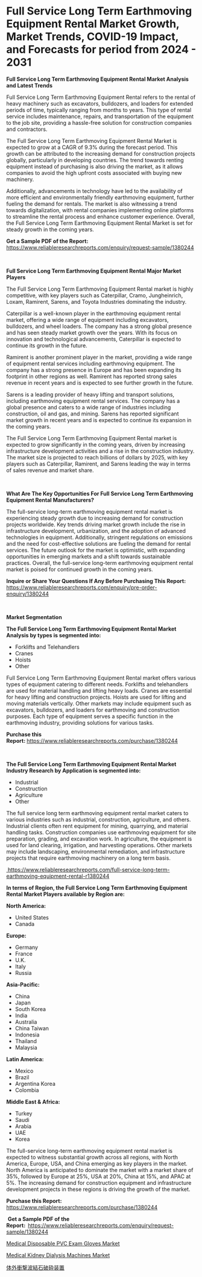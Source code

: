 <p><h1>Full Service Long Term Earthmoving Equipment Rental Market Growth, Market Trends, COVID-19 Impact, and Forecasts for period from 2024 - 2031</h1></p><p><strong>Full Service Long Term Earthmoving Equipment Rental Market Analysis and Latest Trends</strong></p>
<p><p>Full Service Long Term Earthmoving Equipment Rental refers to the rental of heavy machinery such as excavators, bulldozers, and loaders for extended periods of time, typically ranging from months to years. This type of rental service includes maintenance, repairs, and transportation of the equipment to the job site, providing a hassle-free solution for construction companies and contractors.</p><p>The Full Service Long Term Earthmoving Equipment Rental Market is expected to grow at a CAGR of 9.3% during the forecast period. This growth can be attributed to the increasing demand for construction projects globally, particularly in developing countries. The trend towards renting equipment instead of purchasing is also driving the market, as it allows companies to avoid the high upfront costs associated with buying new machinery.</p><p>Additionally, advancements in technology have led to the availability of more efficient and environmentally friendly earthmoving equipment, further fueling the demand for rentals. The market is also witnessing a trend towards digitalization, with rental companies implementing online platforms to streamline the rental process and enhance customer experience. Overall, the Full Service Long Term Earthmoving Equipment Rental Market is set for steady growth in the coming years.</p></p>
<p><strong>Get a Sample PDF of the Report:&nbsp;</strong> <a href="https://www.reliableresearchreports.com/enquiry/request-sample/1380244">https://www.reliableresearchreports.com/enquiry/request-sample/1380244</a></p>
<p>&nbsp;</p>
<p><strong>Full Service Long Term Earthmoving Equipment Rental Major Market Players</strong></p>
<p><p>The Full Service Long Term Earthmoving Equipment Rental market is highly competitive, with key players such as Caterpillar, Cramo, Jungheinrich, Loxam, Ramirent, Sarens, and Toyota Industries dominating the industry. </p><p>Caterpillar is a well-known player in the earthmoving equipment rental market, offering a wide range of equipment including excavators, bulldozers, and wheel loaders. The company has a strong global presence and has seen steady market growth over the years. With its focus on innovation and technological advancements, Caterpillar is expected to continue its growth in the future. </p><p>Ramirent is another prominent player in the market, providing a wide range of equipment rental services including earthmoving equipment. The company has a strong presence in Europe and has been expanding its footprint in other regions as well. Ramirent has reported strong sales revenue in recent years and is expected to see further growth in the future.</p><p>Sarens is a leading provider of heavy lifting and transport solutions, including earthmoving equipment rental services. The company has a global presence and caters to a wide range of industries including construction, oil and gas, and mining. Sarens has reported significant market growth in recent years and is expected to continue its expansion in the coming years.</p><p>The Full Service Long Term Earthmoving Equipment Rental market is expected to grow significantly in the coming years, driven by increasing infrastructure development activities and a rise in the construction industry. The market size is projected to reach billions of dollars by 2025, with key players such as Caterpillar, Ramirent, and Sarens leading the way in terms of sales revenue and market share.</p></p>
<p>&nbsp;</p>
<p><strong>What Are The Key Opportunities For Full Service Long Term Earthmoving Equipment Rental Manufacturers?</strong></p>
<p><p>The full-service long-term earthmoving equipment rental market is experiencing steady growth due to increasing demand for construction projects worldwide. Key trends driving market growth include the rise in infrastructure development, urbanization, and the adoption of advanced technologies in equipment. Additionally, stringent regulations on emissions and the need for cost-effective solutions are fueling the demand for rental services. The future outlook for the market is optimistic, with expanding opportunities in emerging markets and a shift towards sustainable practices. Overall, the full-service long-term earthmoving equipment rental market is poised for continued growth in the coming years.</p></p>
<p><strong>Inquire or Share Your Questions If Any Before Purchasing This Report:</strong> <a href="https://www.reliableresearchreports.com/enquiry/pre-order-enquiry/1380244">https://www.reliableresearchreports.com/enquiry/pre-order-enquiry/1380244</a></p>
<p>&nbsp;</p>
<p><strong>Market Segmentation</strong></p>
<p><strong>The Full Service Long Term Earthmoving Equipment Rental Market Analysis by types is segmented into:</strong></p>
<p><ul><li>Forklifts and Telehandlers</li><li>Cranes</li><li>Hoists</li><li>Other</li></ul></p>
<p><p>Full Service Long Term Earthmoving Equipment Rental market offers various types of equipment catering to different needs. Forklifts and telehandlers are used for material handling and lifting heavy loads. Cranes are essential for heavy lifting and construction projects. Hoists are used for lifting and moving materials vertically. Other markets may include equipment such as excavators, bulldozers, and loaders for earthmoving and construction purposes. Each type of equipment serves a specific function in the earthmoving industry, providing solutions for various tasks.</p></p>
<p><strong>Purchase this Report:&nbsp;</strong><a href="https://www.reliableresearchreports.com/purchase/1380244">https://www.reliableresearchreports.com/purchase/1380244</a></p>
<p>&nbsp;</p>
<p><strong>The Full Service Long Term Earthmoving Equipment Rental Market Industry Research by Application is segmented into:</strong></p>
<p><ul><li>Industrial</li><li>Construction</li><li>Agriculture</li><li>Other</li></ul></p>
<p><p>The full service long term earthmoving equipment rental market caters to various industries such as industrial, construction, agriculture, and others. Industrial clients often rent equipment for mining, quarrying, and material handling tasks. Construction companies use earthmoving equipment for site preparation, grading, and excavation work. In agriculture, the equipment is used for land clearing, irrigation, and harvesting operations. Other markets may include landscaping, environmental remediation, and infrastructure projects that require earthmoving machinery on a long term basis.</p></p>
<p><a href="https://www.reliableresearchreports.com/full-service-long-term-earthmoving-equipment-rental-r1380244">&nbsp;https://www.reliableresearchreports.com/full-service-long-term-earthmoving-equipment-rental-r1380244</a></p>
<p><strong>In terms of Region, the Full Service Long Term Earthmoving Equipment Rental Market Players available by Region are:</strong></p>
<p>
    <p> <strong> North America: </strong>
        <ul>
            <li>United States</li>
            <li>Canada</li>
        </ul>
        </p> 
    <p> <strong> Europe: </strong>
        <ul>
            <li>Germany</li>
            <li>France</li>
            <li>U.K.</li>
            <li>Italy</li>
            <li>Russia</li>
        </ul>
        </p> 
    <p> <strong> Asia-Pacific: </strong>
        <ul>
            <li>China</li>
            <li>Japan</li>
            <li>South Korea</li>
            <li>India</li>
            <li>Australia</li>
            <li>China Taiwan</li>
            <li>Indonesia</li>
            <li>Thailand</li>
            <li>Malaysia</li>
        </ul>
        </p> 
    <p> <strong> Latin America: </strong>
        <ul>
            <li>Mexico</li>
            <li>Brazil</li>
            <li>Argentina Korea</li>
            <li>Colombia</li>
        </ul>
        </p> 
    <p> <strong> Middle East & Africa: </strong>
        <ul>
            <li>Turkey</li>
            <li>Saudi</li>
            <li>Arabia</li>
            <li>UAE</li>
            <li>Korea</li>
        </ul>
    </p>
    </p>
<p><p>The full-service long-term earthmoving equipment rental market is expected to witness substantial growth across all regions, with North America, Europe, USA, and China emerging as key players in the market. North America is anticipated to dominate the market with a market share of 35%, followed by Europe at 25%, USA at 20%, China at 15%, and APAC at 5%. The increasing demand for construction equipment and infrastructure development projects in these regions is driving the growth of the market.</p></p>
<p><strong>Purchase this Report: </strong><a href="https://www.reliableresearchreports.com/purchase/1380244">https://www.reliableresearchreports.com/purchase/1380244</a></p>
<p>&nbsp;<strong>Get a Sample PDF of the Report:&nbsp;&nbsp;</strong><a href="https://www.reliableresearchreports.com/enquiry/request-sample/1380244">https://www.reliableresearchreports.com/enquiry/request-sample/1380244</a></p>
<p><strong></strong></p>
<p><p><a href="https://view.publitas.com/reportprime-1/analyzing-medical-disposable-pvc-exam-gloves-market-global-industry-perspective-and-forecast-2024-to-2031/">Medical Disposable PVC Exam Gloves Market</a></p><p><a href="https://view.publitas.com/reportprime-1/medical-kidney-dialysis-machines-market-insights-into-market-cagr-market-trends-and-growth-strategies/">Medical Kidney Dialysis Machines Market</a></p><p><a href="https://medium.com/@amarart56456/%E4%BD%93%E5%A4%96%E8%A1%9D%E6%92%83%E6%B3%A2%E7%B5%90%E7%9F%B3%E7%A0%B4%E7%A0%95%E6%A9%9F%E3%81%AE%E5%B8%82%E5%A0%B4%E3%81%AF-%E5%B8%82%E5%A0%B4%E3%82%B7%E3%82%A7%E3%82%A2-%E3%82%B5%E3%82%A4%E3%82%BA-2031%E5%B9%B4%E3%81%BE%E3%81%A7%E3%81%AE%E4%BA%88%E6%B8%AC%E3%81%AB%E7%84%A6%E7%82%B9%E3%82%92%E5%BD%93%E3%81%A6%E3%81%A6%E3%81%84%E3%81%BE%E3%81%99-0f661cc837a5">体外衝撃波結石破砕装置</a></p></p>